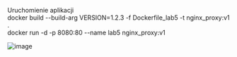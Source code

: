 Uruchomienie aplikacji<br>
docker build --build-arg VERSION=1.2.3 -f Dockerfile_lab5 -t nginx_proxy:v1 .  <br>
docker run -d -p 8080:80 --name lab5 nginx_proxy:v1  <br>

![image](https://github.com/uladdzerzh/TCH-lab5/assets/61791586/1f8654db-a1c1-4a38-9923-6388268a6aaa)
